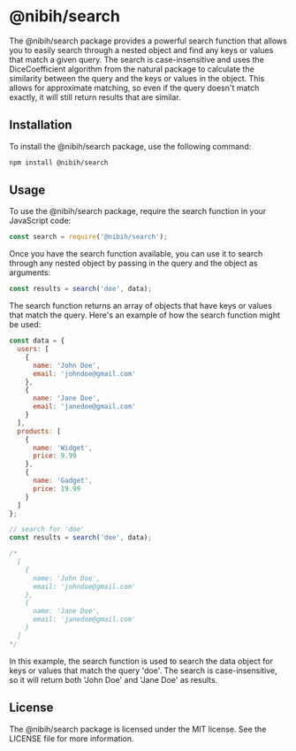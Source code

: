 # @nibih/search
The @nibih/search package provides a powerful search function that allows you to easily search through a nested object and find any keys or values that match a given query. The search is case-insensitive and uses the DiceCoefficient algorithm from the natural package to calculate the similarity between the query and the keys or values in the object. This allows for approximate matching, so even if the query doesn't match exactly, it will still return results that are similar.

## Installation
To install the @nibih/search package, use the following command:

```bash
npm install @nibih/search
```
## Usage
To use the @nibih/search package, require the search function in your JavaScript code:

```javascript
const search = require('@nibih/search');
```
Once you have the search function available, you can use it to search through any nested object by passing in the query and the object as arguments:


```javascript
const results = search('doe', data);
```

The search function returns an array of objects that have keys or values that match the query. Here's an example of how the search function might be used:

```javascript
const data = {
  users: [
    {
      name: 'John Doe',
      email: 'johndoe@gmail.com'
    },
    {
      name: 'Jane Doe',
      email: 'janedoe@gmail.com'
    }
  ],
  products: [
    {
      name: 'Widget',
      price: 9.99
    },
    {
      name: 'Gadget',
      price: 19.99
    }
  ]
};

// search for 'doe'
const results = search('doe', data);

/*
  [
    {
      name: 'John Doe',
      email: 'johndoe@gmail.com'
    },
    {
      name: 'Jane Doe',
      email: 'janedoe@gmail.com'
    }
  ]
*/
```
In this example, the search function is used to search the data object for keys or values that match the query 'doe'. The search is case-insensitive, so it will return both 'John Doe' and 'Jane Doe' as results.

## License
The @nibih/search package is licensed under the MIT license. See the LICENSE file for more information.